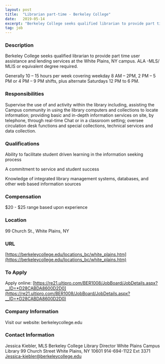 ```yaml
---
layout: post
title:  "Librarian part-time - Berkeley College"
date:   2019-05-14
excerpt: "Berkeley College seeks qualified librarian to provide part time user assistance and lending services at the White Plains, NY campus. ALA -MLS/ MLIS or equivalent degree required. Generally 10 – 15 hours per week covering weekday 8 AM – 2PM, 2 PM – 5 PM or 4 PM – 9..."
tag: job
---
```


### Description   

Berkeley College seeks qualified librarian to provide part time user assistance and lending services at the White Plains, NY campus. ALA -MLS/ MLIS or equivalent degree required.

Generally 10 – 15 hours per week covering weekday 8 AM – 2PM, 2 PM – 5 PM or 4 PM – 9 PM shifts, plus alternate Saturdays 12 PM to 6 PM.  




### Responsibilities   

Supervise the use of and activity within the library including, assisting the Campus community in using the library computers and collections to locate information; providing basic and in-depth information services on site, by telephone, through real-time Chat or in a classroom setting; oversee circulation desk functions and special collections, technical services and data collection.



### Qualifications   

Ability to facilitate student driven learning in the  information seeking process
 
A commitment to service and student success
   
Knowledge of integrated library management systems, databases, and other web based information sources



### Compensation   

$20 - $25 range based upon experience


### Location   

99 Church St., White Plains, NY


### URL   

[https://berkeleycollege.edu/locations_bc/white_plains.htm](https://berkeleycollege.edu/locations_bc/white_plains.htm)

### To Apply   

Apply online:  [https://re21.ultipro.com/BER1008/JobBoard/JobDetails.aspx?__ID=*D28CABDA8600D2D0](https://re21.ultipro.com/BER1008/JobBoard/JobDetails.aspx?__ID=*D28CABDA8600D2D0)


### Company Information   

Visit our website: berkeleycollege.edu 


### Contact Information   

Jessica Kiebler, MLS
Berkeley College
Library Director
White Plains Campus Library
99 Church Street
White Plains, NY 10601
914-694-1122 Ext 3371
Jessica-kiebler@berkeleycollege.edu



